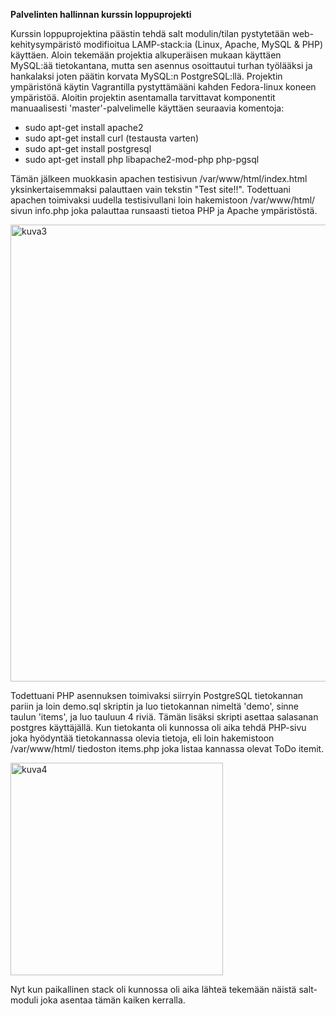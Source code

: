 **Palvelinten hallinnan kurssin loppuprojekti**

Kurssin loppuprojektina päästin tehdä salt modulin/tilan pystytetään web-kehitysympäristö modifioitua LAMP-stack:ia (Linux, Apache, MySQL & PHP) käyttäen. Aloin tekemään projektia alkuperäisen mukaan käyttäen MySQL:ää tietokantana, mutta sen asennus osoittautui turhan työlääksi ja hankalaksi joten päätin korvata MySQL:n PostgreSQL:llä. Projektin ympäristönä käytin Vagrantilla pystyttämääni kahden Fedora-linux koneen ympäristöä.
Aloitin projektin asentamalla tarvittavat komponentit manuaalisesti 'master'-palvelimelle käyttäen seuraavia komentoja:
- sudo apt-get install apache2
- sudo apt-get install curl (testausta varten)
- sudo apt-get install postgresql
- sudo apt-get install php libapache2-mod-php php-pgsql

Tämän jälkeen muokkasin apachen testisivun /var/www/html/index.html yksinkertaisemmaksi palauttaen vain tekstin "Test site!!". Todettuani apachen toimivaksi uudella testisivullani loin hakemistoon /var/www/html/ sivun info.php joka palauttaa runsaasti tietoa PHP ja Apache ympäristöstä.

<img width="731" alt="kuva3" src="https://github.com/user-attachments/assets/2c733654-8688-4aac-a35b-4b64eddb1c48" />

Todettuani PHP asennuksen toimivaksi siirryin PostgreSQL tietokannan pariin ja loin demo.sql skriptin ja luo tietokannan nimeltä 'demo', sinne taulun 'items', ja luo tauluun 4 riviä. Tämän lisäksi skripti asettaa salasanan postgres käyttäjällä. Kun tietokanta oli kunnossa oli aika tehdä PHP-sivu joka hyödyntää tietokannassa olevia tietoja, eli loin hakemistoon /var/www/html/ tiedoston items.php joka listaa kannassa olevat ToDo itemit.

<img width="340" alt="kuva4" src="https://github.com/user-attachments/assets/a6a95c99-7630-435e-8538-6b69779497a2" />

Nyt kun paikallinen stack oli kunnossa oli aika lähteä tekemään näistä salt-moduli joka asentaa tämän kaiken kerralla.


